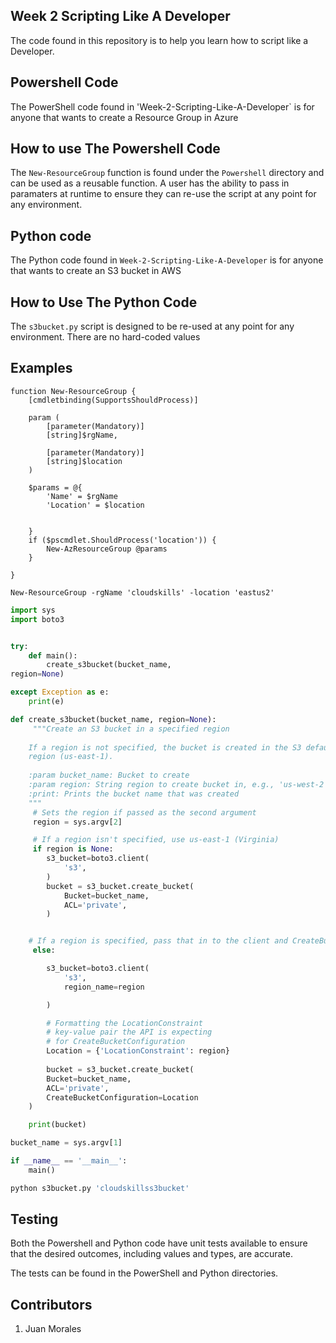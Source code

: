 ## Week 2 Scripting Like A Developer

The code found in this repository is to help you learn how to script like a Developer.

## Powershell Code
The PowerShell code found in 'Week-2-Scripting-Like-A-Developer` is for anyone that wants to create a Resource Group in Azure

## How to use The Powershell Code
The `New-ResourceGroup` function is found under the `Powershell` directory and can be used as a reusable function. A user has the ability to pass in paramaters at runtime to ensure they can re-use the script at any point for any environment.

## Python code
The Python code found in `Week-2-Scripting-Like-A-Developer` is for anyone that wants to create an S3 bucket in AWS

## How to Use The Python Code
The `s3bucket.py` script is designed to be re-used at any point for any environment. There are no hard-coded values

## Examples

```Pwsh
function New-ResourceGroup {
    [cmdletbinding(SupportsShouldProcess)]

    param (
        [parameter(Mandatory)]
        [string]$rgName,

        [parameter(Mandatory)]
        [string]$location
    )

    $params = @{
        'Name' = $rgName
        'Location' = $location


    }
    if ($pscmdlet.ShouldProcess('location')) {
        New-AzResourceGroup @params
    }

} 

New-ResourceGroup -rgName 'cloudskills' -location 'eastus2'
```

```Python
import sys
import boto3


try:
    def main():
        create_s3bucket(bucket_name,
region=None)

except Exception as e:
    print(e)

def create_s3bucket(bucket_name, region=None):
     """Create an S3 bucket in a specified region
​
    If a region is not specified, the bucket is created in the S3 default
    region (us-east-1).
​
    :param bucket_name: Bucket to create
    :param region: String region to create bucket in, e.g., 'us-west-2'
    :print: Prints the bucket name that was created
    """
     # Sets the region if passed as the second argument
     region = sys.argv[2]

     # If a region isn't specified, use us-east-1 (Virginia)
     if region is None:
        s3_bucket=boto3.client(
            's3',
        )
        bucket = s3_bucket.create_bucket(
            Bucket=bucket_name,
            ACL='private',
        )


    # If a region is specified, pass that in to the client and CreateBucketConfiguration
     else:

        s3_bucket=boto3.client(
            's3',
            region_name=region

        )

        # Formatting the LocationConstraint 
        # key-value pair the API is expecting 
        # for CreateBucketConfiguration
        Location = {'LocationConstraint': region}
        
        bucket = s3_bucket.create_bucket(
        Bucket=bucket_name,
        ACL='private',
        CreateBucketConfiguration=Location
    )

    print(bucket)

bucket_name = sys.argv[1]

if __name__ == '__main__':
    main()

python s3bucket.py 'cloudskillss3bucket'
```

## Testing
Both the Powershell and Python code have unit tests available to ensure that the desired outcomes, including values and types, are accurate.

The tests can be found in the PowerShell and Python directories.

## Contributors
1. Juan Morales